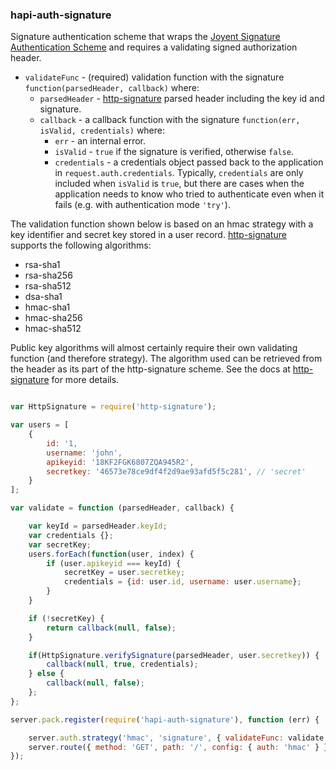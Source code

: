### hapi-auth-signature

Signature authentication scheme that wraps the [Joyent Signature Authentication Scheme](https://github.com/joyent/node-http-signature) and requires a validating signed authorization header.

- `validateFunc` - (required) validation function with the signature `function(parsedHeader, callback)` where:
    - `parsedHeader` - [http-signature](https://github.com/joyent/node-http-signature) parsed header including the key id and signature.
    - `callback` - a callback function with the signature `function(err, isValid, credentials)` where:
        - `err` - an internal error.
        - `isValid` - `true` if the signature is verified, otherwise `false`.
        - `credentials` - a credentials object passed back to the application in `request.auth.credentials`. Typically, `credentials` are only
          included when `isValid` is `true`, but there are cases when the application needs to know who tried to authenticate even when it fails
          (e.g. with authentication mode `'try'`).

The validation function shown below is based on an hmac strategy with a key identifier and secret key stored in a user record. [http-signature](https://github.com/joyent/node-http-signature) supports the following algorithms:

* rsa-sha1
* rsa-sha256
* rsa-sha512
* dsa-sha1
* hmac-sha1
* hmac-sha256
* hmac-sha512

Public key algorithms will almost certainly require their own validating function (and therefore strategy). The algorithm used can be retrieved from the header as its part of the http-signature scheme. See the docs at  [http-signature](https://github.com/joyent/node-http-signature) for more details.

```javascript

var HttpSignature = require('http-signature');

var users = [
    {
        id: '1,
        username: 'john',
        apikeyid: '18KF2FGK6807ZQA945R2',
        secretkey: '46573e78ce9df4f2d9ae93afd5f5c281', // 'secret'
    }
];

var validate = function (parsedHeader, callback) {

    var keyId = parsedHeader.keyId;
    var credentials {};
    var secretKey;
    users.forEach(function(user, index) {
        if (user.apikeyid === keyId) {
            secretKey = user.secretkey;
            credentials = {id: user.id, username: user.username};
        }
    }

    if (!secretKey) {
        return callback(null, false);
    }

    if(HttpSignature.verifySignature(parsedHeader, user.secretkey)) {
        callback(null, true, credentials);
    } else {
        callback(null, false);
    };
};

server.pack.register(require('hapi-auth-signature'), function (err) {

    server.auth.strategy('hmac', 'signature', { validateFunc: validate });
    server.route({ method: 'GET', path: '/', config: { auth: 'hmac' } });
});

```